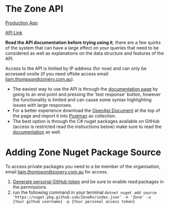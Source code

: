 # The Zone API


[Production App](https://productionapp.zonerv.com.au/)

[API Link](https://zonervwebapp-ewh2fvcfbxdfbgdb.australiacentral-01.azurewebsites.net/)

**Read the API documentation before trying using it**, there are a few quirks of the system that can have a large effect on your queries that need to be considered as well as explanations on the data structure and features of the API.

Access to the API is limited by IP address (for now) and can only be accessed onsite (if you need offsite access email liam.thompson@zonerv.com.au).

 - The easiest way to use the API is through the [documentation page](https://zonervwebapp-ewh2fvcfbxdfbgdb.australiacentral-01.azurewebsites.net/api-docs/) by going to an end point and pressing the 'test response' button, however the functionality is limited and can cause some syntax highlighting issues with large responses.
 - For a better experience download the [OpenApi Document](https://zonervwebapp-ewh2fvcfbxdfbgdb.australiacentral-01.azurewebsites.net/openapi/v1.json) at the top of the page and import it into [Postman](https://www.postman.com/downloads/) as collection.
 - The best option is through the C# nuget packages available on GitHub (access is restricted read the instructions below) make sure to read the [documentation](https://github.com/ZoneRV/ZoneRV.Client) as well.

# Adding Zone Nuget Package Source

To access private packages you need to a be member of the organisation, email liam.thompson@zonerv.com.au for access.

1. [Generate personal GitHub token](https://docs.github.com/en/authentication/keeping-your-account-and-data-secure/managing-your-personal-access-tokens#creating-a-fine-grained-personal-access-token) and be sure to enable read:packages in the permissions
2. run the following command in your terminal `dotnet nuget add source 'https://nuget.pkg.github.com/ZoneRv/index.json' -n 'Zone' -u  {Your github username} -p {Your personal access token}`
